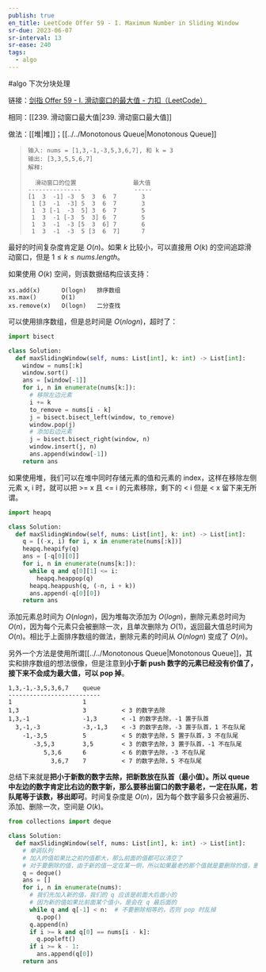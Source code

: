 ```yaml
---
publish: true
en_title: LeetCode Offer 59 - I. Maximum Number in Sliding Window
sr-due: 2023-06-07
sr-interval: 13
sr-ease: 240
tags:
  - algo
---
```



#algo 下次分块处理

链接：[剑指 Offer 59 - I. 滑动窗口的最大值 - 力扣（LeetCode）](https://leetcode.cn/problems/hua-dong-chuang-kou-de-zui-da-zhi-lcof/)

相同：[[239. 滑动窗口最大值|239. 滑动窗口最大值]]

做法：[[堆|堆]]；[[../../Monotonous Queue|Monotonous Queue]]

> ```text
> 输入: nums = [1,3,-1,-3,5,3,6,7], 和 k = 3
> 输出: [3,3,5,5,6,7] 
> 解释: 
> 
>   滑动窗口的位置                最大值
> ---------------               -----
> [1  3  -1] -3  5  3  6  7       3
>  1 [3  -1  -3] 5  3  6  7       3
>  1  3 [-1  -3  5] 3  6  7       5
>  1  3  -1 [-3  5  3] 6  7       5
>  1  3  -1  -3 [5  3  6] 7       6
>  1  3  -1  -3  5 [3  6  7]      7
> ```

最好的时间复杂度肯定是 $O(n)$。如果 $k$ 比较小，可以直接用 $O(k)$ 的空间追踪滑动窗口，但是 $1 ≤ k ≤ nums.length$。

如果使用 $O(k)$ 空间，则该数据结构应该支持：

```text
xs.add(x)      O(logn)   排序数组
xs.max()       O(1)
xs.remove(x)   O(logn)   二分查找
```

可以使用排序数组，但是总时间是 $O(nlogn)$，超时了：

```python
import bisect

class Solution:
  def maxSlidingWindow(self, nums: List[int], k: int) -> List[int]:
    window = nums[:k]
    window.sort()
    ans = [window[-1]]
    for i, n in enumerate(nums[k:]):
      # 移除左边元素
      i += k
      to_remove = nums[i - k]
      j = bisect.bisect_left(window, to_remove)
      window.pop(j)
      # 添加右边元素
      j = bisect.bisect_right(window, n)
      window.insert(j, n)
      ans.append(window[-1])
    return ans
```

如果使用堆，我们可以在堆中同时存储元素的值和元素的 index，这样在移除左侧元素 x, i 时，就可以把 >= x 且 <= i 的元素移除，剩下的 < i 但是 < x 留下来无所谓。

```python
import heapq

class Solution:
  def maxSlidingWindow(self, nums: List[int], k: int) -> List[int]:
    q = [(-x, i) for i, x in enumerate(nums[:k])]
    heapq.heapify(q)
    ans = [-q[0][0]]
    for i, n in enumerate(nums[k:]):
      while q and q[0][1] <= i:
        heapq.heappop(q)
      heapq.heappush(q, (-n, i + k))
      ans.append(-q[0][0])
    return ans
```

添加元素总时间为 $O(nlogn)$，因为堆每次添加为 $O(logn)$，删除元素总时间为 $O(n)$，因为每个元素只会被删除一次，且单次删除为 $O(1)$，返回最大值总时间为 $O(n)$。相比于上面排序数组的做法，删除元素的时间从 $O(nlogn)$ 变成了 $O(n)$。

另外一个方法是使用所谓[[../../Monotonous Queue|Monotonous Queue]]，其实和排序数组的想法很像，但是注意到**小于新 push 数字的元素已经没有价值了，接下来不会成为最大值，可以 pop 掉**。

```text
1,3,-1,-3,5,3,6,7    queue
--------------------------
1                    1
1,3                  3          < 3 的数字去除
1,3,-1               -1,3       < -1 的数字去除，-1 置于队首
  3,-1,-3            -3,-1,3    < -3 的数字去除，-3 置于队首，1 不在队尾
    -1,-3,5          5          < 5 的数字去除，5 置于队首，3 不在队尾
       -3,5,3        3,5        < 3 的数字去除，3 置于队首，-1 不在队尾
          5,3,6      6          < 6 的数字去除，-3 不在队尾
            3,6,7    7          < 7 的数字去除，5 不在队尾
```

总结下来就是**把小于新数的数字去除，把新数放在队首（最小值）。所以 queue 中左边的数字肯定比右边的数字新，那么要移出窗口的数字最老，一定在队尾，若队尾等于该数，移出即可**。时间复杂度是 $O(n)$，因为每个数字最多只会被遍历、添加、删除一次，空间是 $O(k)$。

```python
from collections import deque

class Solution:
  def maxSlidingWindow(self, nums: List[int], k: int) -> List[int]:
    # 单调队列
    # 加入的值如果比之前的值都大，那么前面的值都可以清空了
    # 对于要删除的值，由于新的值一定在某一侧，所以如果最老的那个值就是要删除的值，删除即可
    q = deque()
    ans = []
    for i, n in enumerate(nums):
      # 我们先加入新的值，我们的 q 应该是前面大后面小的
      # 因为新的值如果比前面某个值小，是会在 q 最后面的
      while q and q[-1] < n:  # 不要删除相等的，否则 pop 时乱掉
        q.pop()
      q.append(n)
      if i >= k and q[0] == nums[i - k]:
        q.popleft()
      if i >= k - 1:
        ans.append(q[0])
    return ans
```